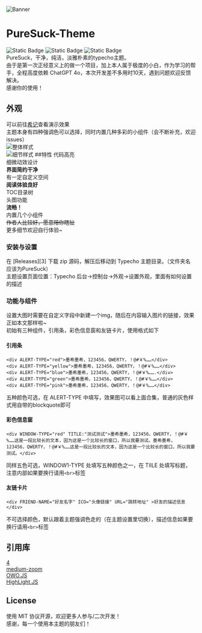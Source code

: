 ![Banner](https://s2.loli.net/2024/08/05/M4FTuyI2b7aU3Ag.png)
# PureSuck-Theme
![Static Badge](https://img.shields.io/badge/RELEASE-1.1.0-blue)
![Static Badge](https://img.shields.io/badge/LICENSE-MIT-green)
![Static Badge](https://img.shields.io/badge/AUTHOR-MoXiify-pink)  
PureSuck，干净，纯洁，淡雅朴素的typecho主题。  
由于是第一次正经意义上的做一个项目，加上本人属于极度的小白，作为学习的帮手，全程高度依赖 ChatGPT 4o，本次开发差不多用时10天，遇到问题欢迎反馈解决。  
感谢你的使用！
## 外观
可以前往[希记](https://note.moxiify.cn)查看演示效果  
主题本身有四种强调色可以选择，同时内置几种多彩的小组件（会不断补充，欢迎issues）  
![整体样式](https://s2.loli.net/2024/08/05/NZItCKfVaFMxXHA.png)  
![细节样式](https://s2.loli.net/2024/08/05/1JWB6G3gqlEV7pR.png)
##特性
代码高亮   
细微动效设计  
**界面简约干净**  
有一定自定义空间  
**阅读体验良好**  
TOC目录树  
头图功能  
**流畅！**  
内置几个小组件  
~~作者人比较好，愿意陪你瞎扯~~  
更多细节欢迎自行体验~  
### 安装与设置
在 [Releases][3] 下载 zip 源码，解压后移动到 Typecho 主题目录。（文件夹名应该为PureSuck）  
主题设置页面位置：Typecho 后台->控制台->外观->设置外观，里面有如何设置的描述
### 功能与组件
设置大图时需要在自定义字段中新建一个img，随后在内容输入图片的链接，效果正如本文那样啦~  
初始有三种组件，引用条，彩色信息窗和友链卡片，使用格式如下
#### 引用条
```
<div ALERT-TYPE="red">墨希墨希，123456，QWERTY，！@#￥%……</div>
<div ALERT-TYPE="yellow">墨希墨希，123456，QWERTY，！@#￥%……</div>
<div ALERT-TYPE="blue">墨希墨希，123456，QWERTY，！@#￥%…….</div>
<div ALERT-TYPE="green">墨希墨希，123456，QWERTY，！@#￥%……</div>
<div ALERT-TYPE="pink">墨希墨希，123456，QWERTY，！@#￥%……</div>
```
五种颜色可选，在 ALERT-TYPE 中填写，效果图可以看上面合集，普通的灰色样式用自带的blockquote即可
#### 彩色信息窗
```
<div WINDOW-TYPE="red" TITLE:"测试测试">墨希墨希，123456，QWERTY，！@#￥%……这是一段比较长的文本，因为这是一个比较长的窗口，所以我要测试。墨希墨希，123456，QWERTY，！@#￥%……这是一段比较长的文本，因为这是一个比较长的窗口，所以我要测试。</div>
```
同样五色可选，WINDOW1-TYPE 处填写五种颜色之一，在 TIILE 处填写标题，注意内部如果要换行请用`<br>`标签
#### 友链卡片
```
<div FRIEND-NAME="好友名字" ICO="头像链接" URL="跳转地址" >好友的描述信息</div>
```
不可选择颜色，默认跟着主题强调色走的（在主题设置里切换），描述信息如果要换行请用`<br>`标签
## 引用库
[4](https://github.com/michalsnik/aos)  
[medium-zoom](https://github.com/francoischalifour/medium-zoom)  
[OWO.JS](https://github.com/DIYgod/OwO)  
[HighLight.JS](https://github.com/highlightjs/highlight.js)
## License
使用 MIT 协议开源，欢迎更多人参与/二次开发！  
感谢，每一个使用本主题的朋友们！
